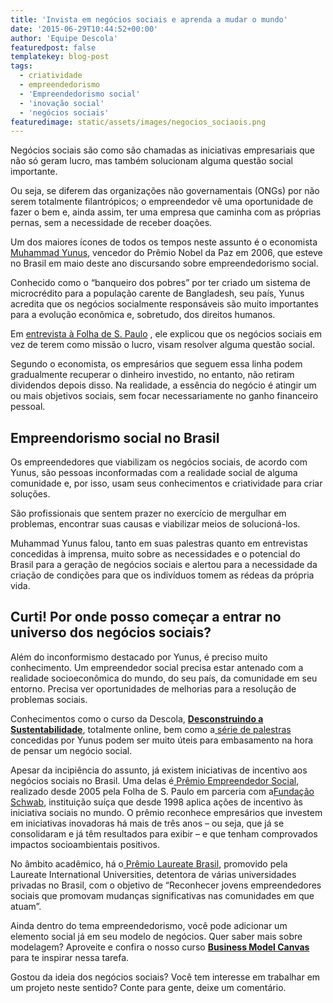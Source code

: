 ```yaml
---
title: 'Invista em negócios sociais e aprenda a mudar o mundo'
date: '2015-06-29T10:44:52+00:00'
author: 'Equipe Descola'
featuredpost: false
templatekey: blog-post
tags:
  - criatividade
  - empreendedorismo
  - 'Empreendedorismo social'
  - 'inovação social'
  - 'negócios sociais'
featuredimage: static/assets/images/negocios_sociaois.png
---
```


Negócios sociais são como são chamadas as iniciativas empresariais que não só geram lucro, mas também solucionam alguma questão social importante.

Ou seja, se diferem das organizações não governamentais (ONGs) por não serem totalmente filantrópicos; o empreendedor vê uma oportunidade de fazer o bem e, ainda assim, ter uma empresa que caminha com as próprias pernas, sem a necessidade de receber doações.

Um dos maiores ícones de todos os tempos neste assunto é o economista[ Muhammad Yunus](http://en.wikipedia.org/wiki/Muhammad_Yunus), vencedor do Prêmio Nobel da Paz em 2006, que esteve no Brasil em maio deste ano discursando sobre empreendedorismo social.

Conhecido como o “banqueiro dos pobres” por ter criado um sistema de microcrédito para a população carente de Bangladesh, seu país, Yunus acredita que os negócios socialmente responsáveis são muito importantes para a evolução econômica e, sobretudo, dos direitos humanos.

Em [entrevista à Folha de S. Paulo](http://www1.folha.uol.com.br/mercado/2015/04/1621461-todas-as-pessoas-tem-potencial-para-empreender-diz-banqueiro-dos-pobres.shtml) , ele explicou que os negócios sociais em vez de terem como missão o lucro, visam resolver alguma questão social.

Segundo o economista, os empresários que seguem essa linha podem gradualmente recuperar o dinheiro investido, no entanto, não retiram dividendos depois disso. Na realidade, a essência do negócio é atingir um ou mais objetivos sociais, sem focar necessariamente no ganho financeiro pessoal.

## Empreendorismo social no Brasil

Os empreendedores que viabilizam os negócios sociais, de acordo com Yunus, são pessoas inconformadas com a realidade social de alguma comunidade e, por isso, usam seus conhecimentos e criatividade para criar soluções.

São profissionais que sentem prazer no exercício de mergulhar em problemas, encontrar suas causas e viabilizar meios de solucioná-los.

Muhammad Yunus falou, tanto em suas palestras quanto em entrevistas concedidas à imprensa, muito sobre as necessidades e o potencial do Brasil para a geração de negócios sociais e alertou para a necessidade da criação de condições para que os indivíduos tomem as rédeas da própria vida.

## Curti! Por onde posso começar a entrar no universo dos negócios sociais?

Além do inconformismo destacado por Yunus, é preciso muito conhecimento. Um empreendedor social precisa estar antenado com a realidade socioeconômica do mundo, do seu país, da comunidade em seu entorno. Precisa ver oportunidades de melhorias para a resolução de problemas sociais.

Conhecimentos como o curso da Descola, **[Desconstruindo a Sustentabilidade](http://descola.org/curso/5/desconstruindo-a-sustentabilidade%20-%20no%20meio%20do%20texto)**, totalmente online, bem como a[ série de palestras](https://www.youtube.com/watch?v=oEH98bK1cDg&list=PLH5O0vzsRCfo-kmYxcvZyclLFaBMdC2Vg) concedidas por Yunus podem ser muito úteis para embasamento na hora de pensar um negócio social.

Apesar da incipiência do assunto, já existem iniciativas de incentivo aos negócios sociais no Brasil. Uma delas é[ Prêmio Empreendedor Social](http://www1.folha.uol.com.br/empreendedorsocial/), realizado desde 2005 pela Folha de S. Paulo em parceria com a[Fundação Schwab](http://www.schwabfound.org/), instituição suíça que desde 1998 aplica ações de incentivo às iniciativa sociais no mundo. O prêmio reconhece empresários que investem em iniciativas inovadoras há mais de três anos – ou seja, que já se consolidaram e já têm resultados para exibir – e que tenham comprovados impactos socioambientais positivos.

No âmbito acadêmico, há o[ Prêmio Laureate Brasil](http://blogs.anhembi.br/premiolaureatebrasil/pagina-exemplo/), promovido pela Laureate International Universities, detentora de várias universidades privadas no Brasil, com o objetivo de “Reconhecer jovens empreendedores sociais que promovam mudanças significativas nas comunidades em que atuam”.

Ainda dentro do tema empreendedorismo, você pode adicionar um elemento social já em seu modelo de negócios. Quer saber mais sobre modelagem? Aproveite e confira o nosso curso [**Business Model Canvas** ](http://descola.org/curso/14/business-model-canvas)para te inspirar nessa tarefa.

Gostou da ideia dos negócios sociais? Você tem interesse em trabalhar em um projeto neste sentido? Conte para gente, deixe um comentário.
